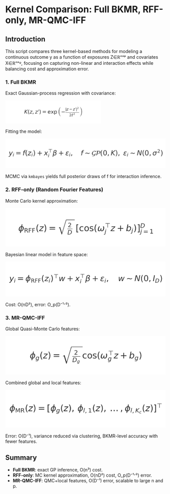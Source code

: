 # Kernel Comparison: Full BKMR, RFF-only, MR-QMC-IFF

## Introduction

This script compares three kernel-based methods for modeling a continuous outcome y as a function of exposures Z∈ℝⁿˣᵖ and covariates X∈ℝⁿˣᵠ, focusing on capturing non-linear and interaction effects while balancing cost and approximation error.

### 1. Full BKMR

Exact Gaussian-process regression with covariance:

<img src="kernel.png" alt="Gaussian Kernel" width="300" />

Fitting the model:

![Full BKMR Model](full_model.png)

MCMC via `kmbayes` yields full posterior draws of f for interaction inference.

### 2. RFF-only (Random Fourier Features)

Monte Carlo kernel approximation:

![RFF Map](rff_map.png)

Bayesian linear model in feature space:

![RFF Linear Model](rff_lin.png)

Cost: O(nD²), error: O_p(D⁻¹ᐟ²).

### 3. MR-QMC-IFF

Global Quasi-Monte Carlo features:

![MR Global](mr_global.png)

Combined global and local features:

![MR Combined](mr_combined.png)

Error: O(D⁻¹), variance reduced via clustering, BKMR-level accuracy with fewer features.

## Summary

- **Full BKMR**: exact GP inference, O(n³) cost.
- **RFF-only**: MC kernel approximation, O(nD²) cost, O_p(D⁻¹ᐟ²) error.
- **MR-QMC-IFF**: QMC+local features, O(D⁻¹) error, scalable to large n and p.

